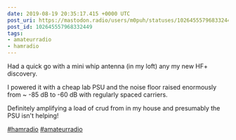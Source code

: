 ```yaml
---
date: 2019-08-19 20:35:17.415 +0000 UTC
post_uri: https://mastodon.radio/users/m0puh/statuses/102645557968332449
post_id: 102645557968332449
tags:
- amateurradio
- hamradio
---
```

Had a quick go with a mini whip antenna (in my loft) any my new HF+ discovery.

I powered it with a cheap lab PSU and the noise floor raised enormously from ~ -85 dB to -60 dB with regularly spaced carriers.

Definitely amplifying a load of crud from in my house and presumably the PSU isn't helping!

[#hamradio](https://mastodon.radio/tags/hamradio) [#amateurradio](https://mastodon.radio/tags/amateurradio)


